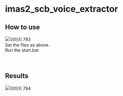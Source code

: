 # imas2_scb_voice_extractor
## How to use<br>
![이미지 793](https://user-images.githubusercontent.com/96247875/152630449-20ba4ebb-443f-4d8d-9729-0e7d469f8f22.png)<br>
Set the files as above.<br>
Run the start.bat<br>
<br>
<br>
## Results<br>
![이미지 794](https://user-images.githubusercontent.com/96247875/152630445-7c515922-9c48-4000-8be8-d891e617d692.png)
